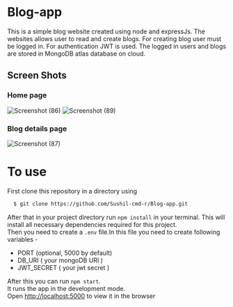# Blog-app
This is a simple blog website created using node and expressJs.
The websites allows user to read and create blogs. For creating blog user must be logged in.
For authentication JWT is used.
The logged in users and blogs are stored in MongoDB atlas database on cloud.

## Screen Shots
### Home page
![Screenshot (86)](https://user-images.githubusercontent.com/85934441/153588132-a9acd139-bb1c-4234-a6cb-95ce5e9c9386.png)
![Screenshot (89)](https://user-images.githubusercontent.com/85934441/160579306-fa232343-1fc7-45c1-bae4-84800487213d.png)

### Blog details page
![Screenshot (87)](https://user-images.githubusercontent.com/85934441/153588199-8c93c63e-784a-4ef7-87a7-aed7f677bcfa.png)

# To use
First clone this repository in a directory using
```bash
  $ git clone https://github.com/Sushil-cmd-r/Blog-app.git
```
After that in your project directory run ` npm install ` in your terminal. This will install all necessary dependencies required for this project. \
Then you need to create a `.env` file.In this file you need to create following variables - 
 - PORT (optional, 5000 by default)
 - DB_URI ( your mongoDB URI )
 - JWT_SECRET ( your jwt secret )


After this you can run `npm start`.\
It runs the app in the development mode.\
Open [http://localhost:5000](http://localhost:3000) to view it in the browser
